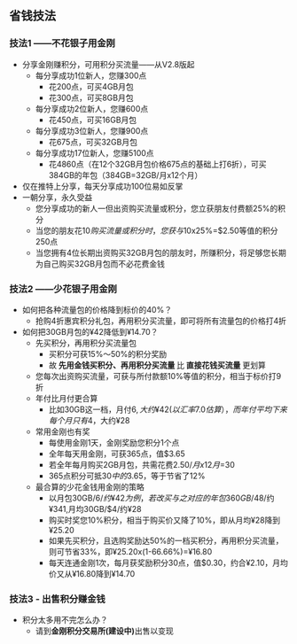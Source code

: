 ## 省钱技法
### 技法1 ——不花银子用金刚
- 分享金刚赚积分，可用积分买流量——从V2.8版起
  - 每分享成功1位新人，您赚300点
    - 花200点，可买4GB月包
    - 花300点，可买8GB月包
  - 每分享成功2位新人，您赚600点
    - 花450点，可买16GB月包
  - 每分享成功3位新人，您赚900点
    - 花675点，可买32GB月包
  - 每分享成功17位新人，您赚5100点
    - 花4860点（在12个32GB月包价格675点的基础上打6折），可买384GB的年包（384GB=32GB/月x12个月）
- 仅在推特上分享，每天分享成功100位易如反掌
- 一朝分享，永久受益
  - 您分享成功的新人一但出资购买流量或积分，您立获朋友付费额25%的积分
  - 当您的朋友花$10购买流量或积分时，您获与$10x25%=$2.50等值的积分250点
  - 当您拥有4位长期出资购买32GB月包的朋友时，所赚积分，将足够您长期为自己购买32GB月包而不必花费金钱

### 技法2 ——少花银子用金刚
- 如何把各种流量包的价格降到标价的40%？
  - 抢购4折惠宾积分礼包，再用积分买流量，即可将所有流量包的价格打4折
- 如何把30GB月包的¥42降低到¥14.70？
  - 先买积分，再用积分买流量包
    - 买积分可获15%～50%的积分奖励
    - 故<Strong> 先用金钱买积分、再用积分买流量 </Strong>比<Strong> 直接花钱买流量 </Strong>更划算
  - 您每次出资购买流量，可获与所付款额10%等值的积分，相当于标价打9折
  - 年付比月付更合算
    - 比如30GB这一档，月付$6, 大约¥42(以汇率7.0估算），而年付平均下来每个月只有$4，大约¥28
  - 常用金刚也有奖
    - 每使用金刚1天，金刚奖励您积分1个点
    - 全年每天用金刚，可获365点，值$3.65
    - 若全年每月购买2GB月包，共需花费$2.50/月x12月=$30
    - 365点积分可抵$30中的$3.65，等于节省了12%
  - 最合算的少花金钱用金刚的策略
    - 以月包30GB/$6/约¥42为例，若改买与之对应的年包360GB/$48/约¥341,月均30GB/$4/约¥28
    - 购买时奖您10%积分，相当于购买价又降了10%，即从月均¥28降到¥25.20
    - 如果先买积分，且选购奖励达50%的一档买积分，再用积分买流量，则可节省33%，即¥25.20x(1-66.66%)=¥16.80
    - 每天连通金刚1次，每月获奖励积分30点，值$0.30，约合¥2.10，月均价又从¥16.80降到¥14.70

### 技法3 - 出售积分赚金钱
- 积分太多用不完怎么办？
  - 请到<Strong>金刚积分交易所(建设中)</Strong>出售以变现
      
